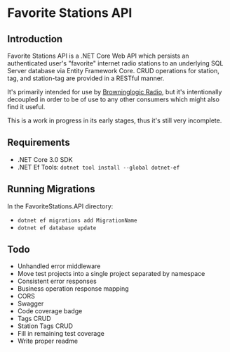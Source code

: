 # Favorite Stations API

## Introduction
Favorite Stations API is a .NET Core Web API which persists an authenticated user's "favorite" internet radio stations to an underlying SQL Server database via Entity Framework Core.  CRUD operations for station, tag, and station-tag are provided in a RESTful manner.

It's primarily intended for use by [Browninglogic Radio](https://github.com/pfbrowning/ng-radio), but it's intentionally decoupled in order to be of use to any other consumers which might also find it useful.

This is a work in progress in its early stages, thus it's still very incomplete.

## Requirements
* .NET Core 3.0 SDK
* .NET Ef Tools: `dotnet tool install --global dotnet-ef`

## Running Migrations
In the FavoriteStations.API directory:
* `dotnet ef migrations add MigrationName`
* `dotnet ef database update`

## Todo
* Unhandled error middleware
* Move test projects into a single project separated by namespace
* Consistent error responses
* Business operation response mapping
* CORS
* Swagger
* Code coverage badge
* Tags CRUD
* Station Tags CRUD
* Fill in remaining test coverage
* Write proper readme